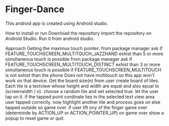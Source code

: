 # Finger-Dance
This android app is created using Android studio.

How to install or run
  Download the repository
  import the repository on Android Studio.
  Run it from android studio.


Approach
  Getiing the maximux touch pointer:
    from package manager ask if FEATURE_TOUCHSCREEN_MULTITOUCH_JAZZHAND exhist than 5 or more simultaneous touch is possible
    from package manager ask if FEATURE_TOUCHSCREEN_MULTITOUCH_DISTINCT exhist than 3 or more simultaneous touch is possible
    if FEATURE_TOUCHSCREEN_MULTITOUCH is not exhist than the phone Does not have multitouch so this app won't work on that device.
  Get the board size(n) from user
  create board of tiles. Each tile is a textview whose height and width are equal and also epual to (screenwidth / n).
  choose a random tile and set selected true.
  let the user tap on it.
    if the tapped point cordinate lies in the selected text view area user tapped correctly. now highlight another tile and process goes on
    else tapped outside so game over.
  if user lift ony of the finger game over (determinde by ACTION_UP or ACTION_POINTER_UP)
    on game over show a popup to reset game or quit.


